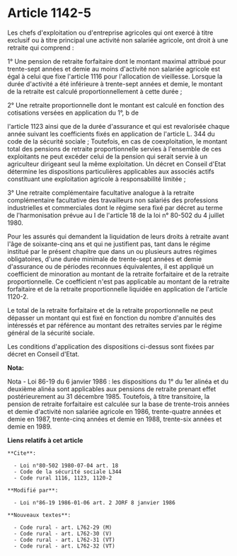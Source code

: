 # Article 1142-5

Les chefs d'exploitation ou d'entreprise agricoles qui ont exercé à titre exclusif ou à titre principal une activité non
salariée agricole, ont droit à une retraite qui comprend :

1° Une pension de retraite forfaitaire dont le montant maximal attribué pour trente-sept années et demie au moins d'activité
non salariée agricole est égal à celui que fixe l'article 1116 pour l'allocation de vieillesse. Lorsque la durée d'activité a
été inférieure à trente-sept années et demie, le montant de la retraite est calculé proportionnellement à cette durée ;

2° Une retraite proportionnelle dont le montant est calculé en fonction des cotisations versées en application du 1°, b de

l'article 1123 ainsi que de la durée d'assurance et qui est revalorisée chaque année suivant les coefficients fixés en
application de l'article L. 344 du code de la sécurité sociale ; Toutefois, en cas de coexploitation, le montant total des
pensions de retraite proportionnelle servies à l'ensemble de ces exploitants ne peut excéder celui de la pension qui serait
servie à un agriculteur dirigeant seul la même exploitation. Un décret en Conseil d'Etat détermine les dispositions
particulières applicables aux associés actifs constituant une exploitation agricole à responsabilité limitée ;

3° Une retraite complémentaire facultative analogue à la retraite complémentaire facultative des travailleurs non salariés
des professions industrielles et commerciales dont le régime sera fixé par décret au terme de l'harmonisation prévue au I de
l'article 18 de la loi n° 80-502 du 4 juillet 1980.

Pour les assurés qui demandent la liquidation de leurs droits à retraite avant l'âge de soixante-cinq ans et qui ne
justifient pas, tant dans le régime institué par le présent chapitre que dans un ou plusieurs autres régimes obligatoires,
d'une durée minimale de trente-sept années et demie d'assurance ou de périodes reconnues équivalentes, il est appliqué un
coefficient de minoration au montant de la retraite forfaitaire et de la retraite proportionnelle. Ce coefficient n'est pas
applicable au montant de la retraite forfaitaire et de la retraite proportionnelle liquidée en application de l'article
1120-2.

Le total de la retraite forfaitaire et de la retraite proportionnelle ne peut dépasser un montant qui est fixé en fonction du
nombre d'annuités des intéressés et par référence au montant des retraites servies par le régime général de la sécurité
sociale.

Les conditions d'application des dispositions ci-dessus sont fixées par décret en Conseil d'Etat.

**Nota:**

Nota - Loi 86-19 du 6 janvier 1986 : les dispositions du 1° du 1er alinéa et du deuxième alinéa sont applicables aux pensions
de retraite prenant effet postérieurement au 31 décembre 1985. Toutefois, à titre transitoire, la pension de retraite
forfaitaire est calculée sur la base de trente-trois années et demie d'activité non salariée agricole en 1986, trente-quatre
années et demie en 1987, trente-cinq années et demie en 1988, trente-six années et demie en 1989.

**Liens relatifs à cet article**

	**Cite**:

	  - Loi n°80-502 1980-07-04 art. 18
	  - Code de la sécurité sociale L344
	  - Code rural 1116, 1123, 1120-2

	**Modifié par**:

	  - Loi n°86-19 1986-01-06 art. 2 JORF 8 janvier 1986

	**Nouveaux textes**:

	  - Code rural - art. L762-29 (M)
	  - Code rural - art. L762-30 (V)
	  - Code rural - art. L762-31 (VT)
	  - Code rural - art. L762-32 (VT)
